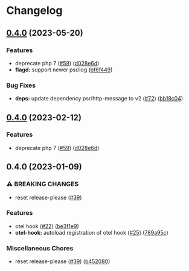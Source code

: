 # Changelog

## [0.4.0](https://github.com/open-feature/php-sdk-contrib/compare/open-feature/flagd-provider-0.4.0...open-feature/flagd-provider-0.4.0) (2023-05-20)


### Features

* deprecate php 7 ([#59](https://github.com/open-feature/php-sdk-contrib/issues/59)) ([d028e6d](https://github.com/open-feature/php-sdk-contrib/commit/d028e6d7741d07b7edef21b43b249fdb2d18d8f2))
* **flagd:** support newer psr/log ([bf6f449](https://github.com/open-feature/php-sdk-contrib/commit/bf6f449ea790c0021698d33ebb59fab576e23341))


### Bug Fixes

* **deps:** update dependency psr/http-message to v2 ([#72](https://github.com/open-feature/php-sdk-contrib/issues/72)) ([bb18c04](https://github.com/open-feature/php-sdk-contrib/commit/bb18c04af7280c71c013d5a2e11903506b815f8b))

## [0.4.0](https://github.com/open-feature/php-sdk-contrib/compare/open-feature/flagd-provider-0.4.0...open-feature/flagd-provider-0.4.0) (2023-02-12)


### Features

* deprecate php 7 ([#59](https://github.com/open-feature/php-sdk-contrib/issues/59)) ([d028e6d](https://github.com/open-feature/php-sdk-contrib/commit/d028e6d7741d07b7edef21b43b249fdb2d18d8f2))

## 0.4.0 (2023-01-09)


### ⚠ BREAKING CHANGES

* reset release-please ([#39](https://github.com/open-feature/php-sdk-contrib/issues/39))

### Features

* otel hook ([#22](https://github.com/open-feature/php-sdk-contrib/issues/22)) ([be3f1e9](https://github.com/open-feature/php-sdk-contrib/commit/be3f1e9ed37dee4bbce8e3701e4693c1b949c398))
* **otel-hook:** autoload registration of otel hook ([#25](https://github.com/open-feature/php-sdk-contrib/issues/25)) ([789a95c](https://github.com/open-feature/php-sdk-contrib/commit/789a95c47bc278b333bf8b241b0e342baa27acc5))


### Miscellaneous Chores

* reset release-please ([#39](https://github.com/open-feature/php-sdk-contrib/issues/39)) ([b452080](https://github.com/open-feature/php-sdk-contrib/commit/b452080443d837c66b554b1bb1a07cadba5a152a))

